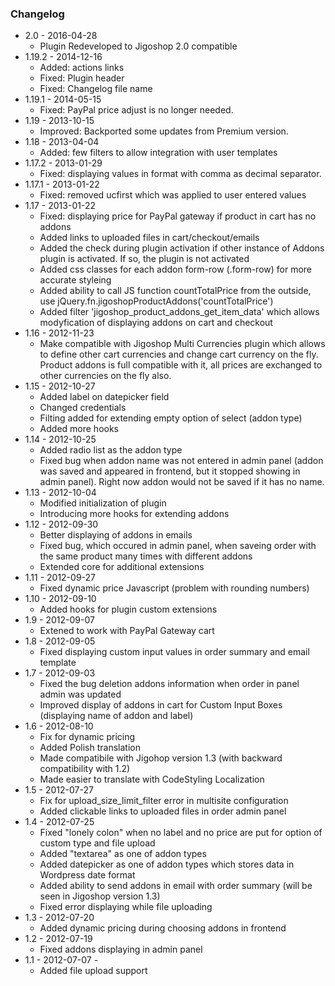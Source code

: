 ### Changelog

* 2.0 - 2016-04-28
    - Plugin Redeveloped to Jigoshop 2.0 compatible
* 1.19.2 - 2014-12-16 
    - Added: actions links
    - Fixed: Plugin header
    - Fixed: Changelog file name
* 1.19.1 - 2014-05-15
    - Fixed: PayPal price adjust is no longer needed.
* 1.19 - 2013-10-15
    - Improved: Backported some updates from Premium version.
* 1.18 - 2013-04-04
    - Added: few filters to allow integration with user templates
* 1.17.2 - 2013-01-29
    - Fixed: displaying values in format with comma as decimal separator.
* 1.17.1 - 2013-01-22
    - Fixed: removed ucfirst which was applied to user entered values
* 1.17 - 2013-01-22
    - Fixed: displaying price for PayPal gateway if product in cart has no addons
    - Added links to uploaded files in cart/checkout/emails
    - Added the check during plugin activation if other instance of Addons plugin is activated. If so, the plugin is not activated
    - Added css classes for each addon form-row (.form-row) for more accurate styleing
    - Added ability to call JS function countTotalPrice from the outside, use jQuery.fn.jigoshopProductAddons('countTotalPrice')
    - Added filter 'jigoshop_product_addons_get_item_data' which allows modyfication of displaying addons on cart and checkout
* 1.16 - 2012-11-23
    - Make compatible with Jigoshop Multi Currencies plugin which allows to define other cart currencies and change cart currency on the fly. Product addons is full compatible with it, all prices are exchanged to other currencies on the fly also.
* 1.15 - 2012-10-27
    - Added label on datepicker field
    - Changed credentials
    - Filting added for extending empty option of select (addon type)
    - Added more hooks
* 1.14 - 2012-10-25
    - Added radio list as the addon type
    - Fixed bug when addon name was not entered in admin panel (addon was saved and appeared in frontend, but it stopped showing in admin panel). Right now addon would not be saved if it has no name.
* 1.13 - 2012-10-04
    - Modified initialization of plugin
    - Introducing more hooks for extending addons
* 1.12 - 2012-09-30
    - Better displaying of addons in emails
    - Fixed bug, which occured in admin panel, when saveing order with the same product many times with different addons
    - Extended core for additional extensions
* 1.11 - 2012-09-27
    - Fixed dynamic price Javascript (problem with rounding numbers)
* 1.10 - 2012-09-10
    - Added hooks for plugin custom extensions
* 1.9 - 2012-09-07
    - Extened to work with PayPal Gateway cart
* 1.8 - 2012-09-05
    - Fixed displaying custom input values in order summary and email template
* 1.7 - 2012-09-03
    - Fixed the bug deletion addons information when order in panel admin was updated
    - Improved display of addons in cart for Custom Input Boxes (displaying name of addon and label)
* 1.6 - 2012-08-10
    - Fix for dynamic pricing
    - Added Polish translation
    - Made compatibile with Jigohop version 1.3 (with backward compatibility with 1.2)
    - Made easier to translate with CodeStyling Localization
* 1.5 - 2012-07-27
    - Fix for upload_size_limit_filter error in multisite configuration
    - Added clickable links to uploaded files in order admin panel
* 1.4 - 2012-07-25
    - Fixed "lonely colon" when no label and no price are put for option of custom type and file upload
    - Added "textarea" as one of addon types
    - Added datepicker as one of addon types which stores data in Wordpress date format
    - Added ability to send addons in email with order summary (will be seen in Jigoshop version 1.3)
    - Fixed error displaying while file uploading
* 1.3 - 2012-07-20
    - Added dynamic pricing during choosing addons in frontend
* 1.2 - 2012-07-19
    - Fixed addons displaying in admin panel
* 1.1 - 2012-07-07 -
    - Added file upload support
